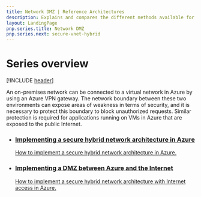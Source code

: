 ```yaml
---
title: Network DMZ | Reference Architectures
description: Explains and compares the different methods available for protecting applications and components running in Azure as part of a hybrid system from unauthorized intrusion.
layout: LandingPage
pnp.series.title: Network DMZ
pnp.series.next: secure-vnet-hybrid
---
```

<link href="/azure/architecture/_css/hubCards.css" type="text/css" rel="stylesheet" />

# Series overview
[!INCLUDE [header](../_includes/header.md)]

An on-premises network can be connected to a virtual network in Azure by using an Azure VPN gateway. The network boundary between these two environments can expose areas of weakness in terms of security, and it is necessary to protect this boundary to block unauthorized requests. Similar protection is required for applications running on VMs in Azure that are exposed to the public Internet.

<ul class="cardsD panel x2">
    <li>
        <a href="./secure-vnet-hybrid.md">
            <div class="cardSize">
                <div class="cardPadding">
                    <div class="card">
                        <div class="cardImageOuter">
                            <div class="cardImage bgdAccent1 cardScaleImage" style="background-image: url('./images/secure-vnet-hybrid.svg');">
                            </div>
                        </div>
                        <div class="cardText">
                            <h3>Implementing a secure hybrid network architecture in Azure</h3>
                            <p>How to implement a secure hybrid network architecture in Azure.</p>
                        </div>
                    </div>
                </div>
            </div>
        </a>
    </li>
    <li>
        <a href="./secure-vnet-dmz.md">
            <div class="cardSize">
                <div class="cardPadding">
                    <div class="card">
                        <div class="cardImageOuter">
                            <div class="cardImage bgdAccent1 cardScaleImage" style="background-image: url('./images/secure-vnet-dmz.svg');">
                            </div>
                        </div>
                        <div class="cardText">
                            <h3>Implementing a DMZ between Azure and the Internet</h3>
                            <p>How to implement a secure hybrid network architecture with Internet access in Azure.</p>
                        </div>
                    </div>
                </div>
            </div>
        </a>
    </li>
</ul>

